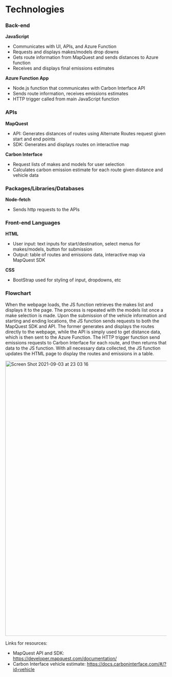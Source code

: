 # Technologies

### Back-end

**JavaScript**
- Communicates with UI, APIs, and Azure Function
- Requests and displays makes/models drop downs
- Gets route information from MapQuest and sends distances to Azure function
- Receives and displays final emissions estimates

**Azure Function App**
- Node.js function that communicates with Carbon Interface API
- Sends route information, receives emissions estimates
- HTTP trigger called from main JavaScript function

### APIs

**MapQuest**
- API: Generates distances of routes using Alternate Routes request given start and end points
- SDK: Generates and displays routes on interactive map

**Carbon Interface**
- Request lists of makes and models for user selection
- Calculates carbon emission estimate for each route given distance and vehicle data 

### Packages/Libraries/Databases

**Node-fetch**
- Sends http requests to the APIs

### Front-end Languages

**HTML**
- User input: text inputs for start/destination, select menus for makes/models, button for submission
- Output: table of routes and emissions data, interactive map via MapQuest SDK

**CSS**
- BootStrap used for styling of input, dropdowns, etc

### Flowchart
When the webpage loads, the JS function retrieves the makes list and displays it to the page. The process is repeated with the models list once a make selection is made. Upon the submission of the vehicle information and starting and ending locations, the JS function sends requests to both the MapQuest SDK and API. The former generates and displays the routes directly to the webpage, while the API is simply used to get distance data, which is then sent to the Azure Function. The HTTP trigger function send emissions requests to Carbon Interface for each route, and then returns that data to the JS function. With all necessary data collected, the JS function updates the HTML page to display the routes and emissions in a table.

<img width="859" alt="Screen Shot 2021-09-03 at 23 03 16" src="https://user-images.githubusercontent.com/85890286/132080401-ab14202e-b67e-4d04-aa53-3590f752413f.png">

Links for resources:

- MapQuest API and SDK: https://developer.mapquest.com/documentation/
- Carbon Interface vehicle estimate: https://docs.carboninterface.com/#/?id=vehicle

